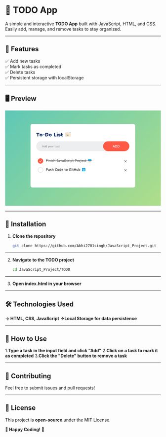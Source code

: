 # 📝 TODO App  

A simple and interactive **TODO App** built with JavaScript, HTML, and CSS. Easily add, manage, and remove tasks to stay organized.  

---

## 🚀 Features  
✅ Add new tasks  
✅ Mark tasks as completed  
✅ Delete tasks  
✅ Persistent storage with localStorage  

---

## 🖥️ Preview  
![TODO App Screenshot](https://raw.githubusercontent.com/Abhi2701singh/JavaScript_Project/main/TODO/todo%20result.png) 

---

## 🔧 Installation  
1. **Clone the repository**  
   ```bash
   git clone https://github.com/Abhi2701singh/JavaScript_Project.git

---

2. **Navigate to the TODO project**
   ```bash
   cd JavaScript_Project/TODO

---

3. **Open index.html in your browser**

---
## 🛠️ Technologies Used
**-> HTML, CSS, JavaScript**
**->Local Storage for data persistence**

---

## 🎯 How to Use
1.**Type a task in the input field and click "Add"**
2.**Click on a task to mark it as completed**
3.**Click the "Delete" button to remove a task**

---

## 🤝 Contributing
Feel free to submit issues and pull requests!

---

## 📜 License
This project is **open-source** under the MIT License.

**🚀 Happy Coding! 🎉**
